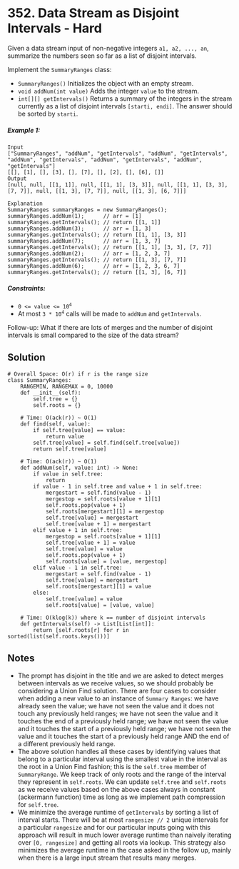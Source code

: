 # 352. Data Stream as Disjoint Intervals - Hard

Given a data stream input of non-negative integers `a1, a2, ..., an`, summarize the numbers seen so far as a list of disjoint intervals.

Implement the `SummaryRanges` class:

- `SummaryRanges()` Initializes the object with an empty stream.
- `void addNum(int value)` Adds the integer `value` to the stream.
- `int[][] getIntervals()` Returns a summary of the integers in the stream currently as a list of disjoint intervals `[starti, endi]`. The answer should be sorted by `starti`.


##### Example 1:

```
Input
["SummaryRanges", "addNum", "getIntervals", "addNum", "getIntervals", "addNum", "getIntervals", "addNum", "getIntervals", "addNum", "getIntervals"]
[[], [1], [], [3], [], [7], [], [2], [], [6], []]
Output
[null, null, [[1, 1]], null, [[1, 1], [3, 3]], null, [[1, 1], [3, 3], [7, 7]], null, [[1, 3], [7, 7]], null, [[1, 3], [6, 7]]]

Explanation
SummaryRanges summaryRanges = new SummaryRanges();
summaryRanges.addNum(1);      // arr = [1]
summaryRanges.getIntervals(); // return [[1, 1]]
summaryRanges.addNum(3);      // arr = [1, 3]
summaryRanges.getIntervals(); // return [[1, 1], [3, 3]]
summaryRanges.addNum(7);      // arr = [1, 3, 7]
summaryRanges.getIntervals(); // return [[1, 1], [3, 3], [7, 7]]
summaryRanges.addNum(2);      // arr = [1, 2, 3, 7]
summaryRanges.getIntervals(); // return [[1, 3], [7, 7]]
summaryRanges.addNum(6);      // arr = [1, 2, 3, 6, 7]
summaryRanges.getIntervals(); // return [[1, 3], [6, 7]]
```

##### Constraints:

- <code>0 <= value <= 10<sup>4</sup></code>
- At most <code>3 * 10<sup>4</sup></code> calls will be made to `addNum` and `getIntervals`.

Follow-up: What if there are lots of merges and the number of disjoint intervals is small compared to the size of the data stream? 

## Solution

```
# Overall Space: O(r) if r is the range size
class SummaryRanges:
    RANGEMIN, RANGEMAX = 0, 10000
    def __init__(self):
        self.tree = {}
        self.roots = {}
        
    # Time: O(ack(r)) ~ O(1)
    def find(self, value):
        if self.tree[value] == value:
            return value
        self.tree[value] = self.find(self.tree[value])
        return self.tree[value]

    # Time: O(ack(r)) ~ O(1)
    def addNum(self, value: int) -> None:
        if value in self.tree:
            return
        if value - 1 in self.tree and value + 1 in self.tree:
            mergestart = self.find(value - 1)
            mergestop = self.roots[value + 1][1]
            self.roots.pop(value + 1)
            self.roots[mergestart][1] = mergestop
            self.tree[value] = mergestart
            self.tree[value + 1] = mergestart
        elif value + 1 in self.tree:
            mergestop = self.roots[value + 1][1]
            self.tree[value + 1] = value
            self.tree[value] = value
            self.roots.pop(value + 1)
            self.roots[value] = [value, mergestop]
        elif value - 1 in self.tree:
            mergestart = self.find(value - 1)
            self.tree[value] = mergestart
            self.roots[mergestart][1] = value
        else:
            self.tree[value] = value
            self.roots[value] = [value, value]

    # Time: O(klog(k)) where k == number of disjoint intervals
    def getIntervals(self) -> List[List[int]]:
        return [self.roots[r] for r in sorted(list(self.roots.keys()))]
```

## Notes
- The prompt has disjoint in the title and we are asked to detect merges between intervals as we receive values, so we should probably be considering a Union Find solution. There are four cases to consider when adding a new value to an instance of `Summary Ranges`: we have already seen the value; we have not seen the value and it does not touch any previously held ranges; we have not seen the value and it touches the end of a previously held range; we have not seen the value and it touches the start of a previously held range; we have not seen the value and it touches the start of a previously held range AND the end of a different previously held range. 
- The above solution handles all these cases by identifying values that belong to a particular interval using the smallest value in the interval as the root in a Union Find fashion; this is the `self.tree` member of `SummaryRange`. We keep track of only roots and the range of the interval they represent in `self.roots`. We can update `self.tree` and `self.roots` as we receive values based on the above cases always in constant (ackermann function) time as long as we implement path compression for `self.tree`. 
- We minimize the average runtime of `getIntervals` by sorting a list of interval starts. There will be at most `rangesize // 2` unique intervals for a particular `rangesize` and for our particular inputs going with this approach will result in much lower average runtime than naively iterating over `[0, rangesize]` and getting all roots via lookup. This strategy also minimizes the average runtime in the case asked in the follow up, mainly when there is a large input stream that results many merges.